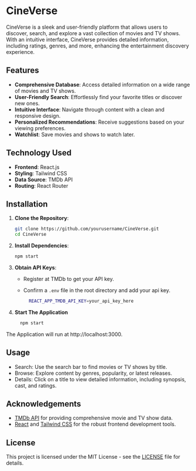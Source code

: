 # CineVerse

CineVerse is a sleek and user-friendly platform that allows users to discover, search, and explore a vast collection of movies and TV shows. With an intuitive interface, CineVerse provides detailed information, including ratings, genres, and more, enhancing the entertainment discovery experience.

## Features

- **Comprehensive Database**: Access detailed information on a wide range of movies and TV shows.
- **User-Friendly Search**: Effortlessly find your favorite titles or discover new ones.
- **Intuitive Interface**: Navigate through content with a clean and responsive design.
- **Personalized Recommendations**: Receive suggestions based on your viewing preferences. <!-- TODO: Confirm if this feature is available -->
- **Watchlist**: Save movies and shows to watch later. <!-- TODO: Confirm if this feature is available -->

## Technology Used

- **Frontend**: React.js
- **Styling**: Tailwind CSS
- **Data Source**: TMDb API <!-- TODO: Confirm if TMDb API is used -->
- **Routing**: React Router <!-- TODO: Confirm if React Router is used -->

## Installation

1. **Clone the Repository**:
   
   ```bash
   git clone https://github.com/yourusername/CineVerse.git
   cd CineVerse

2. **Install Dependencies**:

   ```bash
   npm start

3. **Obtain API Keys**:
    - Register at TMDb to get your API key. <!-- TODO: Confirm if TMDb API is used -->
    - Confirm a `.env` file in the root directory and add your api key.
      
        ```bash
          REACT_APP_TMDB_API_KEY=your_api_key_here

4. **Start The Application**
    ```bash
      npm start
  The Application will run at http://localhost:3000.

## Usage
 - Search: Use the search bar to find movies or TV shows by title.
 - Browse: Explore content by genres, popularity, or latest releases.
 - Details: Click on a title to view detailed information, including synopsis, cast, and ratings.

## Acknowledgements
 - [TMDb API](https://www.themoviedb.org/documentation/api) for providing comprehensive movie and TV show data. <!-- TODO: Confirm if TMDb API is used -->
 - [React](https://react.dev/) and [Tailwind CSS](https://tailwindcss.com/) for the robust frontend development tools.

## License

This project is licensed under the MIT License - see the [LICENSE](LICENSE) file for details.



